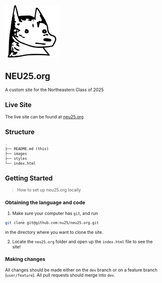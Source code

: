 <img src="src/images/hoosky.png" alt="Hoosky" width="175px" /><br />

# NEU25.org

A custom site for the Northeastern Class of 2025

## Live Site

The live site can be found at [neu25.org](https://www.neu25.org)

## Structure

```
.
├── README.md (this)
├── images
├── styles
└── index.html
```

## Getting Started

> How to set up neu25.org locally

### Obtaining the language and code

1. Make sure your computer has `git`, and run

```bash
git clone git@github.com:nu25/neu25.org.git
```

in the directory where you want to clone the site.

2. Locate the `neu25.org` folder and open up the `index.html` file to see the site!

### Making changes

All changes should be made either on the `dev` branch or on a feature branch (`user/feature`). All pull requests should merge into `dev`.

